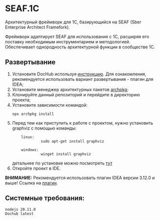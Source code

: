 # SEAF.1C

Архитектурный фреймворк для 1C, базирующийся на SEAF (Sber Enterprise Architect Framefork).

Фреймворк адаптирует SEAF для использования c 1C, расширяя его поставку необходимым инструментарием и методологией. Обеспечивает однородность архитектурной функции в сообществе 1С.

## Развертывание

1. Установите DocHub используя [инструкцию](https://github.com/RabotaRu/DocHub#быстрый-старт).
   Для ознакомления, рекомендуется использовать вариант развертывания - плагин для IDEA;
2. Установите менеджер архитектурных пакетов [archpkg](https://www.npmjs.com/package/archpkg);
3. Клонируйте данный репозиторий и перейдите в директорию проекта;
4. Установите зависимости командой:
   ```console
   npx archpkg install
   ```
5. Перед тем как приступить к работе с проектом, нужно установить graphviz c помощью команды:
    ```console
        linux: 
                 sudo apt-get install graphviz
        
        windows: 
                 winget install graphviz
    ```
   детальнее по установке можно посмотреть [тут](https://graphviz.org/download/)
6. Откройте проект в IDE.

**ВНИМАНИЕ:**
Рекомендуется использовать плагин IDEA версии 3.12.0 и выше!
Ссылка на [плагин](https://github.com/RabotaRu/DocHub/tree/master/distrib).

## Системные требования:
```
nodejs 20.11.0
Dochub latest
```

